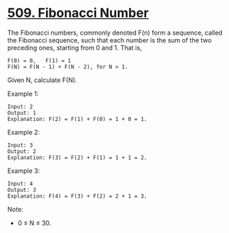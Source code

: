 # [509. Fibonacci Number](https://leetcode.com/problems/fibonacci-number/)

The Fibonacci numbers, commonly denoted F(n) form a sequence, called the Fibonacci sequence, such that each number is the sum of the two preceding ones, starting from 0 and 1. That is,

```text
F(0) = 0,   F(1) = 1
F(N) = F(N - 1) + F(N - 2), for N > 1.
```

Given N, calculate F(N).

Example 1:

```text
Input: 2
Output: 1
Explanation: F(2) = F(1) + F(0) = 1 + 0 = 1.
```

Example 2:

```text
Input: 3
Output: 2
Explanation: F(3) = F(2) + F(1) = 1 + 1 = 2.
```

Example 3:

```text
Input: 4
Output: 3
Explanation: F(4) = F(3) + F(2) = 2 + 1 = 3.
```

Note:

- 0 ≤ N ≤ 30.